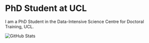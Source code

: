 # PhD Student at UCL

I am a PhD Student in the Data-Intensive Science Centre for Doctoral Training, UCL.

![GitHub Stats](https://github-readme-stats.vercel.app/api?username=ikitcheng&count_private=true&disable_animations=false&hide_border=true&hide_title=true&show_icons=true&theme=tokyonight)